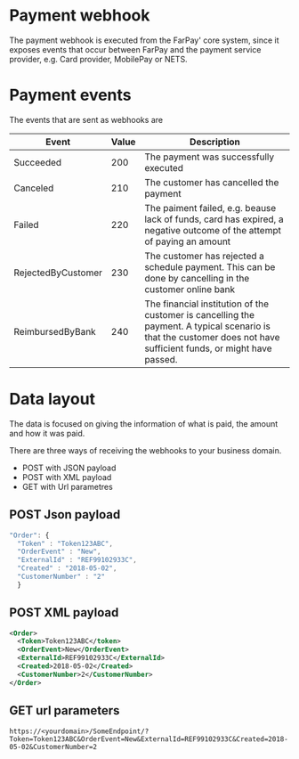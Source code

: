 # Payment webhook
The payment webhook is executed from the FarPay' core system, since it exposes events that occur between FarPay and the payment service provider, e.g. Card provider, MobilePay or NETS.

# Payment events
The events that are sent as webhooks are 

| Event          | Value  | Description  |
|----------------|--------|--------------|
| Succeeded      |  200   | The payment was successfully executed |
| Canceled       |  210   | The customer has cancelled the payment |
| Failed         |  220   | The paiment failed, e.g. beause lack of funds, card has expired, a negative outcome of the attempt of paying an amount |
| RejectedByCustomer | 230 | The customer has rejected a schedule payment. This can be done by cancelling in the customer online bank |
| ReimbursedByBank | 240 |  The financial institution of the customer is cancelling the payment. A typical scenario is that the customer does not have sufficient funds, or might have passed. |

# Data layout
The data is focused on giving the information of what is paid, the amount and how it was paid.

There are three ways of receiving the webhooks to your business domain.
* POST with JSON payload
* POST with XML payload
* GET with Url parametres

## POST Json payload
```JavaScript
"Order": {  
  "Token" : "Token123ABC",  
  "OrderEvent" : "New",
  "ExternalId" : "REF99102933C", 
  "Created" : "2018-05-02",
  "CustomerNumber" : "2" 
  }
```

## POST XML payload

```XML
<Order>
  <Token>Token123ABC</token>
  <OrderEvent>New</OrderEvent>
  <ExternalId>REF99102933C</ExternalId>
  <Created>2018-05-02</Created>
  <CustomerNumber>2</CustomerNumber>
</Order>
```

## GET url parameters

```
https://<yourdomain>/SomeEndpoint/?Token=Token123ABC&OrderEvent=New&ExternalId=REF99102933C&Created=2018-05-02&CustomerNumber=2
```

